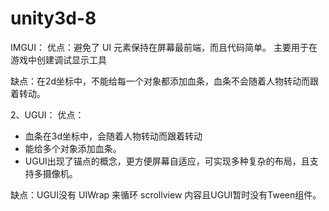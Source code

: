 # unity3d-8
IMGUI：
优点：避免了 UI 元素保持在屏幕最前端，而且代码简单。
主要用于在游戏中创建调试显示工具

缺点：在2d坐标中，不能给每一个对象都添加血条，血条不会随着人物转动而跟着转动。

2、UGUI：
优点：
- 血条在3d坐标中，会随着人物转动而跟着转动
- 能给多个对象添加血条。
- UGUI出现了锚点的概念，更方便屏幕自适应，可实现多种复杂的布局，且支持多摄像机。

缺点：UGUI没有 UIWrap 来循环 scrollview 内容且UGUI暂时没有Tween组件。 
